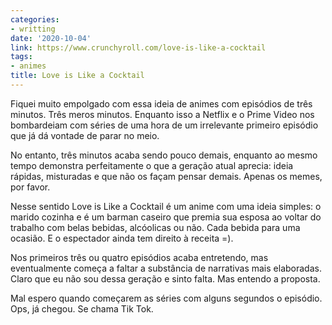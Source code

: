 ```yaml
---
categories:
- writting
date: '2020-10-04'
link: https://www.crunchyroll.com/love-is-like-a-cocktail
tags:
- animes
title: Love is Like a Cocktail
---
```


Fiquei muito empolgado com essa ideia de animes com episódios de três minutos. Três meros minutos. Enquanto isso a Netflix e o Prime Video nos bombardeiam com séries de uma hora de um irrelevante primeiro episódio que já dá vontade de parar no meio.

No entanto, três minutos acaba sendo pouco demais, enquanto ao mesmo tempo demonstra perfeitamente o que a geração atual aprecia: ideia rápidas, misturadas e que não os façam pensar demais. Apenas os memes, por favor.

Nesse sentido Love is Like a Cocktail é um anime com uma ideia simples: o marido cozinha e é um barman caseiro que premia sua esposa ao voltar do trabalho com belas bebidas, alcóolicas ou não. Cada bebida para uma ocasião. E o espectador ainda tem direito à receita =).

Nos primeiros três ou quatro episódios acaba entretendo, mas eventualmente começa a faltar a substância de narrativas mais elaboradas. Claro que eu não sou dessa geração e sinto falta. Mas entendo a proposta.

Mal espero quando começarem as séries com alguns segundos o episódio. Ops, já chegou. Se chama Tik Tok.